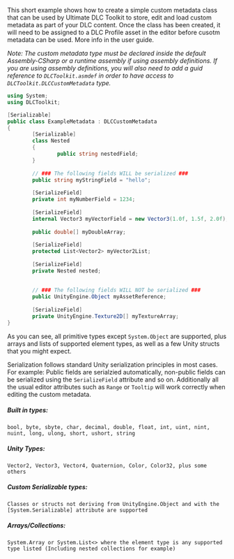 This short example shows how to create a simple custom metadata class that can be used by Ultimate DLC Toolkit to store, edit and load custom metadata as part of your DLC content. Once the class has been created, it will need to be assigned to a DLC Profile asset in the editor before cusotm metadata can be used. More info in the user guide.

_Note: The custom metadata type must be declared inside the default Assembly-CSharp or a runtime assembly if using assembly definitions. If you are using assembly definitions, you will also need to add a guid reference to `DLCToolkit.asmdef` in order to have access to `DLCToolkit.DLCCustomMetadata` type._
```cs
using System;
using DLCToolkit;

[Serializable]
public class ExampleMetadata : DLCCustomMetadata
{
        [Serializable]
        class Nested
        {
                public string nestedField;
        }
        
        // ### The following fields WILL be serialized ###
        public string myStringField = "hello";
        
        [SerializeField]
        private int myNumberField = 1234;
        
        [SerializeField]
        internal Vector3 myVectorField = new Vector3(1.0f, 1.5f, 2.0f);
        
        public double[] myDoubleArray;
        
        [SerializeField]
        protected List<Vector2> myVector2List;
        
        [SerializeField]
        private Nested nested;
        
        
        // ### The following fields WILL NOT be serialized ###
        public UnityEngine.Object myAssetReference;
        
        [SerializeField]
        private UnityEngine.Texture2D[] myTextureArray;
}
```

As you can see, all primitive types except `System.Object` are supported, plus arrays and lists of supported element types, as well as a few Unity structs that you might expect.

Serialization follows standard Unity serialization principles in most cases. For example: Public fields are serialzied automatically, non-public fields can be serialized using the `SerializeField` attribute and so on. Additionally all the usual editor attributes such as `Range` or `Tooltip` will work correctly when editing the custom metadata.

##### Built in types:
`bool, byte, sbyte, char, decimal, double, float, int, uint, nint, nuint, long, ulong, short, ushort, string`

##### Unity Types:
`Vector2, Vector3, Vector4, Quaternion, Color, Color32, plus some others`

##### Custom Serializable types:
`Classes or structs not deriving from UnityEngine.Object and with the [System.Serializable] attribute are supported`

##### Arrays/Collections:
`System.Array or System.List<> where the element type is any supported type listed (Including nested collections for example)`
